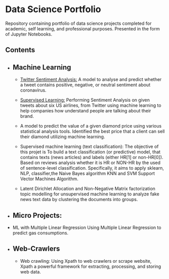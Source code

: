 # Data Science Portfolio
Repository containing portfolio of data science projects completed for academic, self learning, and professional purposes. Presented in the form of Jupyter Notebooks.

## Contents
- ## Machine Learning

   - [Twitter Sentiment Analysis:](https://github.com/Sadou14/Data-Science-Portfolio/blob/master/Twitter_Sentiment_Analysis.ipynb) A          model to analyse and predict whether a tweet contains positive, negative, or neutral sentiment about coronavirus.

   - [Supervised Learning:](https://github.com/Sadou14/Data-Science-Portfolio/blob/master/Sentiment_analysis.ipynb) Performing Sentiment      Analysis on given tweets about six US airlines, from Twitter using machine learning to      help companies how understand people        are talking about their brand.

   - A model to predict the value of a given diamond price using various statistical analysis tools. Identified the best price that a        client can sell their diamond utilizing machine learning.

   - Supervised machine learning (text classification): The objective of this projet is To build a text classification (or predictive)       model, that contains texts (news articles) and labels (either HR[1] or non-HR[0]). Based on reviews analysis whether it is HR or         NON-HR by the used of sentence-level classification. Specifically, it aims to apply sklearn, NLP, classifier,the Naive Bayes             algorithm KNN and SVM Support Vector Machines Algorithm. 

  - Latent Dirichlet Allocation and Non-Negative Matrix factorization topic modelling for unsupervised machine learning to analyze fake     news  text data by clustering the documents into groups.

- ## Micro Projects:

- ML with Multiple Linear Regression Using Multiple Linear Regression to predict gas consumptions.

- ## Web-Crawlers

  - Web crawling: Using Xpath to web crawlers or scrape website, Xpath a powerful framework for extracting, processing, and storing web     data.

